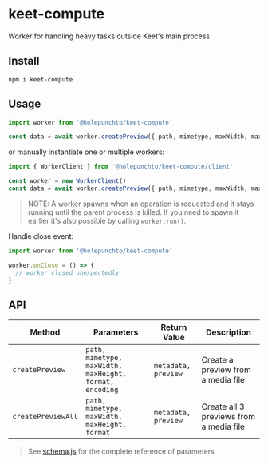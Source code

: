 # keet-compute

Worker for handling heavy tasks outside Keet's main process

## Install

```
npm i keet-compute
```

## Usage

```js
import worker from '@holepunchto/keet-compute'

const data = await worker.createPreview({ path, mimetype, maxWidth, maxHeight })
```

or manually instantiate one or multiple workers:

```js
import { WorkerClient } from '@holepunchto/keet-compute/client'

const worker = new WorkerClient()
const data = await worker.createPreview({ path, mimetype, maxWidth, maxHeight })
```

> NOTE: A worker spawns when an operation is requested and it stays running until the parent process is killed. If you need to spawn it earlier it's also possible by calling `worker.run()`. 

Handle close event:

```js
import worker from '@holepunchto/keet-compute'

worker.onClose = () => {
  // worker closed unexpectedly
}

````

## API

| Method              | Parameters                                              | Return Value        | Description
|---------------------|---------------------------------------------------------|---------------------|----------------------------------------
| `createPreview`     | `path, mimetype, maxWidth, maxHeight, format, encoding` | `metadata, preview` | Create a preview from a media file
| `createPreviewAll`  | `path, mimetype, maxWidth, maxHeight, format`           | `metadata, preview` | Create all 3 previews from a media file

> See [schema.js](shared/spec/schema.js) for the complete reference of parameters
